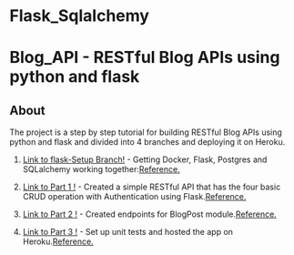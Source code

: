 # Flask_Sqlalchemy

# Blog_API - RESTful Blog APIs using python and flask

## About
The project is a step by step tutorial for building RESTful Blog APIs using python and flask and divided into 4 branches
and deploying it on Heroku.

1. [Link to flask-Setup Branch!](https://github.com/gitvicky97/Flask_Sqlalchemy) - Getting Docker, Flask, Postgres and SQLalchemy working together:[Reference.](https://medium.com/@hmajid2301/implementing-sqlalchemy-with-docker-cb223a8296de)

2. [Link to Part 1 !](https://github.com/gitvicky97/Flask_Sqlalchemy/tree/part1) - Created a simple RESTful API that has the four basic CRUD operation with Authentication using Flask.[Reference.](https://www.codementor.io/olawalealadeusi896/restful-api-with-python-flask-framework-and-postgres-db-part-1-kbrwbygx5)

3. [Link to Part 2 !](https://github.com/gitvicky97/Flask_Sqlalchemy/tree/part2) - Created endpoints for BlogPost module.[Reference.](https://www.codementor.io/olawalealadeusi896/building-a-restful-blog-apis-using-python-and-flask-part-2-l9y8awusp)

4. [Link to Part 3 !](https://github.com/gitvicky97/Flask_Sqlalchemy/tree/part3) - Set up unit tests and hosted the app on Heroku.[Reference.](https://www.codementor.io/@olawalealadeusi896/building-a-restful-blog-apis-using-python-and-flask-part-3-lx7rt8pfk)
